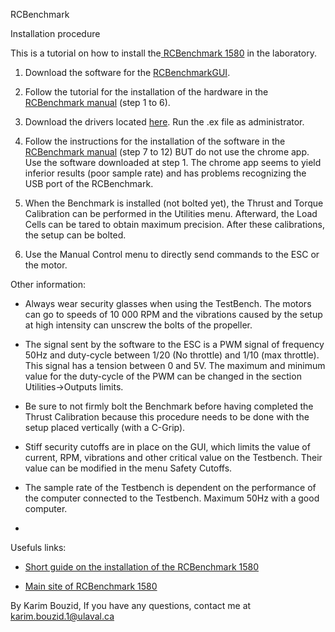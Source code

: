 RCBenchmark

Installation procedure

This is a tutorial on how to install the[ RCBenchmark 1580](https://www.rcbenchmark.com/wp-content/uploads/2016/01/2016-02-04-RCbenchmark-1580-datasheet.pdf) in the laboratory.

1. Download the software for the [RCBenchmarkGUI](https://rcbenchmark.gitlab.io/docs/en/dynamometer/software/dynamometer-software-download.html).
2. Follow the tutorial for the installation of the hardware in the [RCBenchmark manual](https://www.rcbenchmark.com/wp-content/uploads/2016/03/Manual_Series_1580_1_12.pdf) \(step 1 to 6\).

3. Download the drivers located [here](https://rcbenchmark.gitlab.io/docs/en/dynamometer/software/troubleshooting-driver-issues.html). Run the .ex file as administrator.

4. Follow the instructions for the installation of the software in the [RCBenchmark manual](https://www.rcbenchmark.com/wp-content/uploads/2016/03/Manual_Series_1580_1_12.pdf) \(step 7 to 12\) BUT do not use the chrome app. Use the software downloaded at step 1. The chrome app seems to yield inferior results \(poor sample rate\) and has problems recognizing the USB port of the RCBenchmark.

5. When the Benchmark is installed \(not bolted yet\), the Thrust and Torque Calibration can be performed in the Utilities menu. Afterward, the Load Cells can be tared to obtain maximum precision. After these calibrations, the setup can be bolted. 

6. Use the Manual Control menu to directly send commands to the ESC or the motor. 

Other information:

* Always wear security glasses when using the TestBench. The motors can go to speeds of 10 000 RPM and the vibrations caused by the setup at high intensity can unscrew the bolts of the propeller. 

* The signal sent by the software to the ESC is a PWM signal of frequency 50Hz and duty-cycle between 1/20 \(No throttle\) and 1/10 \(max throttle\). This signal has a tension between 0 and 5V. The maximum and minimum value for the duty-cycle of the PWM can be changed in the section Utilities-&gt;Outputs limits.
* Be sure to not firmly bolt the Benchmark before having completed the Thrust Calibration because this procedure needs to be done with the setup placed vertically \(with a C-Grip\). 
* Stiff security cutoffs are in place on the GUI, which limits the value of current, RPM, vibrations and other critical value on the Testbench. Their value can be modified in the menu Safety Cutoffs. 

* The sample rate of the Testbench is dependent on the performance of the computer connected to the Testbench. Maximum 50Hz with a good computer. 

* 

Usefuls links:

* [Short guide on the installation of the RCBenchmark 1580 ](https://rcbenchmark.gitlab.io/docs/en/dynamometer/series-1580/series-1580-setup-guide.html)

* [Main site of RCBenchmark 1580](https://www.rcbenchmark.com/dynamometer-series-1580/)

By Karim Bouzid, If you have any questions, contact me at karim.bouzid.1@ulaval.ca


